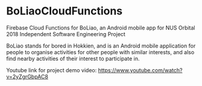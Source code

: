 # BoLiaoCloudFunctions
Firebase Cloud Functions for BoLiao, an Android mobile app for NUS Orbital 2018 Independent Software Engineering Project

BoLiao stands for bored in Hokkien, and is an Android mobile application for people to organise activities for other people with similar interests, and also find nearby activities of their interest to participate in.

Youtube link for project demo video: https://www.youtube.com/watch?v=2yZgrGbpAC8
